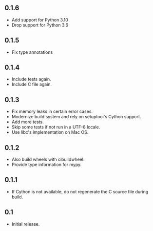 0.1.6
-----

* Add support for Python 3.10
* Drop support for Python 3.6

0.1.5
-----

* Fix type annotations

0.1.4
-----

* Include tests again.
* Include C file again.

0.1.3
-----

* Fix memory leaks in certain error cases.
* Modernize build system and rely on setuptool's Cython support.
* Add more tests.
* Skip some tests if not run in a UTF-8 locale.
* Use libc's implementation on Mac OS.

0.1.2
-----

* Also build wheels with cibuildwheel.
* Provide type information for mypy.

0.1.1
-----

* If Cython is not available, do not regenerate the C source file during build.

0.1
---

* Initial release.
